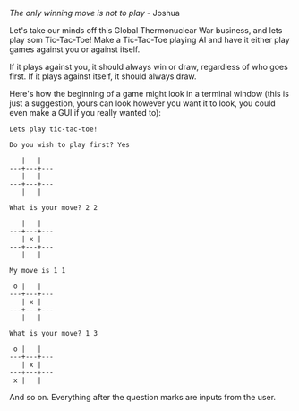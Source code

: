 *The only winning move is not to play* - Joshua

Let's take our minds off this Global Thermonuclear War business, and lets play som Tic-Tac-Toe! Make a Tic-Tac-Toe playing AI and have it either play games against you or against itself. 

If it plays against you, it should always win or draw, regardless of who goes first. If it plays against itself, it should always draw.

Here's how the beginning of a game might look in a terminal window (this is just a suggestion, yours can look however you want it to look, you could even make a GUI if you really wanted to):

    Lets play tic-tac-toe!
    
    Do you wish to play first? Yes
    
       |   |   
    ---+---+---
       |   |   
    ---+---+---
       |   |   
       
    What is your move? 2 2
       
       |   |   
    ---+---+---
       | x |   
    ---+---+---
       |   |   
    
    My move is 1 1
    
     o |   |   
    ---+---+---
       | x |   
    ---+---+---
       |   |   
       
    What is your move? 1 3
    
     o |   |   
    ---+---+---
       | x |   
    ---+---+---
     x |   |   

And so on. Everything after the question marks are inputs from the user. 
